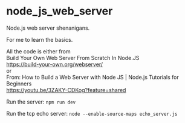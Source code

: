 # node_js_web_server
Node.js web server shenanigans.  

For me to learn the basics.  

All the code is either from  
 Build Your Own Web Server From Scratch In Node.JS  
https://build-your-own.org/webserver/  
or  
From: How to Build a Web Server with Node JS | Node.js Tutorials for Beginners  
https://youtu.be/3ZAKY-CDKog?feature=shared  

Run the server: `npm run dev`  

Run the tcp echo server: `node --enable-source-maps echo_server.js`  
